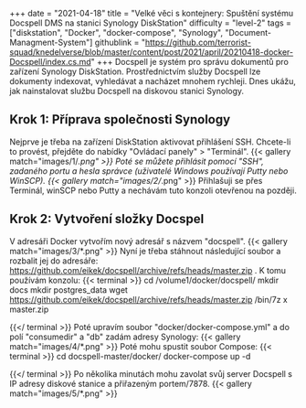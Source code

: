 +++
date = "2021-04-18"
title = "Velké věci s kontejnery: Spuštění systému Docspell DMS na stanici Synology DiskStation"
difficulty = "level-2"
tags = ["diskstation", "Docker", "docker-compose", "Synology", "Document-Managment-System"]
githublink = "https://github.com/terrorist-squad/knedelverse/blob/master/content/post/2021/april/20210418-docker-Docspell/index.cs.md"
+++
Docspell je systém pro správu dokumentů pro zařízení Synology DiskStation. Prostřednictvím služby Docspell lze dokumenty indexovat, vyhledávat a nacházet mnohem rychleji. Dnes ukážu, jak nainstalovat službu Docspell na diskovou stanici Synology.
## Krok 1: Příprava společnosti Synology
Nejprve je třeba na zařízení DiskStation aktivovat přihlášení SSH. Chcete-li to provést, přejděte do nabídky "Ovládací panely" > "Terminál".
{{< gallery match="images/1/*.png" >}}
Poté se můžete přihlásit pomocí "SSH", zadaného portu a hesla správce (uživatelé Windows používají Putty nebo WinSCP).
{{< gallery match="images/2/*.png" >}}
Přihlašuji se přes Terminál, winSCP nebo Putty a nechávám tuto konzoli otevřenou na později.
## Krok 2: Vytvoření složky Docspel
V adresáři Docker vytvořím nový adresář s názvem "docspell".
{{< gallery match="images/3/*.png" >}}
Nyní je třeba stáhnout následující soubor a rozbalit jej do adresáře: https://github.com/eikek/docspell/archive/refs/heads/master.zip . K tomu používám konzolu:
{{< terminal >}}
cd /volume1/docker/docspell/
mkdir docs
mkdir postgres_data
wget https://github.com/eikek/docspell/archive/refs/heads/master.zip 
/bin/7z x master.zip

{{</ terminal >}}
Poté upravím soubor "docker/docker-compose.yml" a do polí "consumedir" a "db" zadám adresy Synology:
{{< gallery match="images/4/*.png" >}}
Poté mohu spustit soubor Compose:
{{< terminal >}}
cd docspell-master/docker/
docker-compose up -d

{{</ terminal >}}
Po několika minutách mohu zavolat svůj server Docspell s IP adresy diskové stanice a přiřazeným portem/7878.
{{< gallery match="images/5/*.png" >}}
